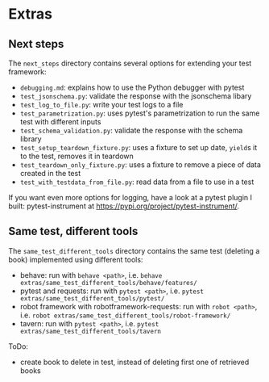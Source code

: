 # Extras

## Next steps

The `next_steps` directory contains several options for extending your test framework:
- `debugging.md`: explains how to use the Python debugger with pytest
- `test_jsonschema.py`: validate the response with the jsonschema libary
- `test_log_to_file.py`: write your test logs to a file
- `test_parametrization.py`: uses pytest's parametrization to run the same test with different inputs
- `test_schema_validation.py`: validate the response with the schema library
- `test_setup_teardown_fixture.py`: uses a fixture to set up date, `yield`s it to the test, removes it in teardown
- `test_teardown_only_fixture.py`: uses a fixture to remove a piece of data created in the test
- `test_with_testdata_from_file.py`: read data from a file to use in a test

If you want even more options for logging, have a look at a pytest plugin I built: pytest-instrument at
https://pypi.org/project/pytest-instrument/.


## Same test, different tools
The `same_test_different_tools` directory contains the same test (deleting a book) implemented
using different tools:
- behave: run with `behave <path>`, i.e. `behave extras/same_test_different_tools/behave/features/`
- pytest and requests: run with `pytest <path>`, i.e. `pytest extras/same_test_different_tools/pytest/`
- robot framework with robotframework-requests:  run with `robot <path>`, i.e. `robot extras/same_test_different_tools/robot-framework/`
- tavern:  run with  `pytest <path>`, i.e. `pytest extras/same_test_different_tools/tavern`


ToDo:
- create book to delete in test, instead of deleting first one of retrieved books
